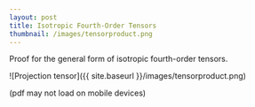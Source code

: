 ```yaml
---
layout: post
title: Isotropic Fourth-Order Tensors
thumbnail: /images/tensorproduct.png
---
```


Proof for the general form of isotropic fourth-order tensors.

![Projection tensor]({{ site.baseurl }}/images/tensorproduct.png)

(pdf may not load on mobile devices)

<object data="{{ site.url }}{{ site.baseurl }}/images/isotropic-fourth-order-tensors.pdf#view=FitH" width="750" height="1000" type="application/pdf"></object>
